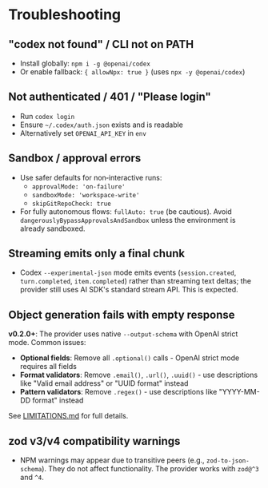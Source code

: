 # Troubleshooting

## "codex not found" / CLI not on PATH

- Install globally: `npm i -g @openai/codex`
- Or enable fallback: `{ allowNpx: true }` (uses `npx -y @openai/codex`)

## Not authenticated / 401 / "Please login"

- Run `codex login`
- Ensure `~/.codex/auth.json` exists and is readable
- Alternatively set `OPENAI_API_KEY` in `env`

## Sandbox / approval errors

- Use safer defaults for non‑interactive runs:
  - `approvalMode: 'on-failure'`
  - `sandboxMode: 'workspace-write'`
  - `skipGitRepoCheck: true`
- For fully autonomous flows: `fullAuto: true` (be cautious). Avoid `dangerouslyBypassApprovalsAndSandbox` unless the environment is already sandboxed.

## Streaming emits only a final chunk

- Codex `--experimental-json` mode emits events (`session.created`, `turn.completed`, `item.completed`) rather than streaming text deltas; the provider still uses AI SDK's standard stream API. This is expected.

## Object generation fails with empty response

**v0.2.0+**: The provider uses native `--output-schema` with OpenAI strict mode. Common issues:

- **Optional fields**: Remove all `.optional()` calls - OpenAI strict mode requires all fields
- **Format validators**: Remove `.email()`, `.url()`, `.uuid()` - use descriptions like "Valid email address" or "UUID format" instead
- **Pattern validators**: Remove `.regex()` - use descriptions like "YYYY-MM-DD format" instead

See [LIMITATIONS.md](../../LIMITATIONS.md) for full details.

## zod v3/v4 compatibility warnings

- NPM warnings may appear due to transitive peers (e.g., `zod-to-json-schema`). They do not affect functionality. The provider works with `zod@^3` and `^4`.
